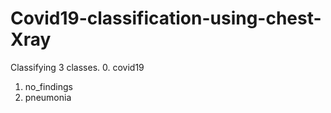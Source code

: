 # Covid19-classification-using-chest-Xray

Classifying 3 classes. 
0. covid19
1. no_findings
2. pneumonia

